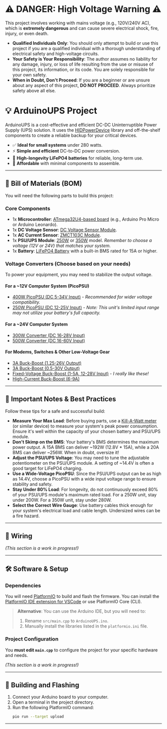 # ⚠️ DANGER: High Voltage Warning ⚠️

This project involves working with mains voltage (e.g., 120V/240V AC), which is **extremely dangerous** and can cause severe electrical shock, fire, injury, or even death.

  - **Qualified Individuals Only**: You should only attempt to build or use this project if you are a qualified individual with a thorough understanding of electrical safety and high-voltage circuits.
  - **Your Safety is Your Responsibility**: The author assumes no liability for any damage, injury, or loss of life resulting from the use or misuse of this project, its information, or its code. You are solely responsible for your own safety.
  - **When in Doubt, Don't Proceed**: If you are a beginner or are unsure about any aspect of this project, **DO NOT PROCEED**. Always prioritize safety above all else.

# 💡 ArduinoUPS Project

ArduinoUPS is a cost-effective and efficient DC-DC Uninterruptible Power Supply (UPS) solution. It uses the [HIDPowerDevice](https://github.com/abratchik/HIDPowerDevice) library and off-the-shelf components to create a reliable backup for your critical devices.

  - ✅ **Ideal for small systems** under 280 watts.
  - ⚡ **Simple and efficient** DC-to-DC power conversion.
  - 🔋 **High-longevity LiFePO4 batteries** for reliable, long-term use.
  - 💸 **Affordable** with minimal components to assemble.

-----

## 🛒 Bill of Materials (BOM)

You will need the following parts to build this project:

### Core Components

  * 1x **Microcontroller**: [ATmega32U4-based board](https://s.click.aliexpress.com/e/_oCgz2n9) (e.g., Arduino Pro Micro or Arduino Leonardo).
  * 1x **DC Voltage Sensor**: [DC Voltage Sensor Module](https://s.click.aliexpress.com/e/_oDO9SRN).
  * 1x **AC Current Sensor**: [ZMCT103C Module](https://s.click.aliexpress.com/e/_oo3mSPH).
  * 1x **PSU/UPS Module**: [250W](https://s.click.aliexpress.com/e/_oEvcbEr) or [350W](https://s.click.aliexpress.com/e/_okWmb1V) model. *Remember to choose a voltage (12V or 24V) that matches your system.*
  * 1x **Battery**: [LiFePO4 Battery](https://amzn.to/4oprkak) with a built-in BMS rated for 15A or higher.

### Voltage Converters (Choose based on your needs)

To power your equipment, you may need to stabilize the output voltage.

#### For a \~12V Computer System (PicoPSU)

  * [400W PicoPSU (DC 5-34V Input)](https://s.click.aliexpress.com/e/_omeJSUf) - *Recommended for wider voltage compatibility.*
  * [250W PicoPSU (DC 12-25V Input)](https://s.click.aliexpress.com/e/_oDlRFaP) - *Note: This unit's limited input range may not utilize your battery's full capacity.*

#### For a \~24V Computer System

  * [300W Converter (DC 16-28V Input)](https://s.click.aliexpress.com/e/_op0HwJV)
  * [500W Converter (DC 16-60V Input)](https://s.click.aliexpress.com/e/_ooraGpZ)

#### For Modems, Switches & Other Low-Voltage Gear

  * [3A Buck-Boost (1.25-26V Output)](https://s.click.aliexpress.com/e/_opfwM1Z)
  * [3A Buck-Boost (0.5-30V Output)](https://s.click.aliexpress.com/e/_ooifDCx)
  * [Fixed-Voltage Buck-Boost (1-5A, 12-28V Input)](https://s.click.aliexpress.com/e/_oFBA1GF) - *I really like these\!*
  * [High-Current Buck-Boost (6-9A)](https://s.click.aliexpress.com/e/_olPjQWT)

-----

## 📝 Important Notes & Best Practices

Follow these tips for a safe and successful build:

  * **Measure Your Max Load**: Before buying parts, use a [Kill-A-Watt meter](https://amzn.to/4ftgFrc) (or similar device) to measure your system's peak power consumption. Ensure it's well within the capacity of your chosen battery and PSU/UPS module.
  * **Don't Skimp on the BMS**: Your battery's BMS determines the maximum power output. A 15A BMS can deliver \~192W (12.8V \* 15A), while a 20A BMS can deliver \~256W. When in doubt, oversize it\!
  * **Adjust the PSU/UPS Voltage**: You may need to tune the adjustable potentiometer on the PSU/UPS module. A setting of \~14.4V is often a good target for LiFePO4 charging.
  * **Use a Wide-Voltage PicoPSU**: Since the PSU/UPS output can be as high as 14.4V, choose a PicoPSU with a wide input voltage range to ensure stability and safety.
  * **Stay Under 80% Load**: For longevity, do not continuously exceed 80% of your PSU/UPS module's maximum rated load. For a 250W unit, stay under 200W. For a 350W unit, stay under 280W.
  * **Select the Correct Wire Gauge**: Use battery cables thick enough for your system's electrical load and cable length. Undersized wires can be a fire hazard.

-----

## 🔌 Wiring

*(This section is a work in progress\!)*

-----

## 🛠️ Software & Setup

### Dependencies

You will need [PlatformIO](https://platformio.org) to build and flash the firmware. You can install the [PlatformIO IDE extension for VSCode](https://platformio.org/install/ide?install=vscode) or use PlatformIO Core (CLI).

> **Alternative**: You can use the Arduino IDE, but you will need to:
>
> 1.  Rename `src/main.cpp` to `ArduinoUPS.ino`.
> 2.  Manually install the libraries listed in the `platformio.ini` file.

### Project Configuration

You **must edit `main.cpp`** to configure the project for your specific hardware and needs.

*(This section is a work in progress\!)*

-----

## 🚀 Building and Flashing

1.  Connect your Arduino board to your computer.
2.  Open a terminal in the project directory.
3.  Run the following PlatformIO command:
    ```bash
    pio run --target upload
    ```

-----
